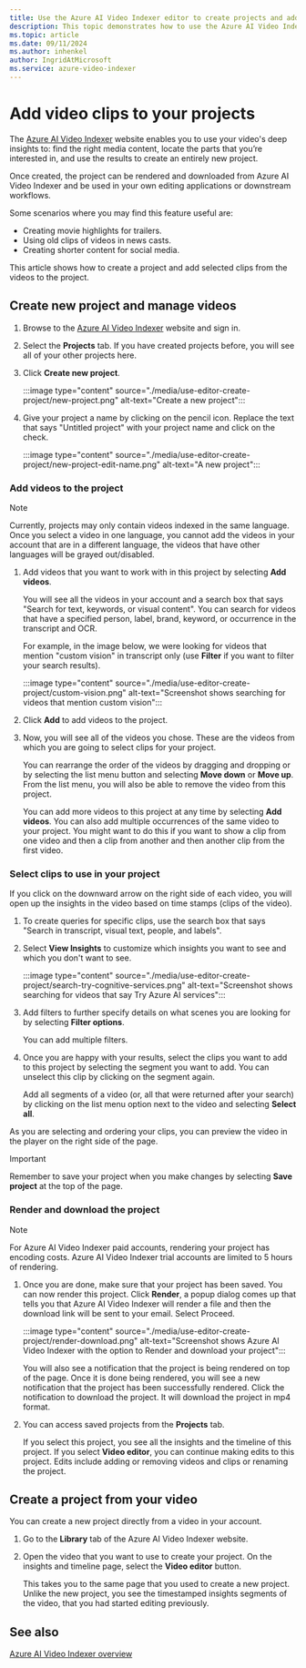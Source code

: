 ```yaml
---
title: Use the Azure AI Video Indexer editor to create projects and add video clips
description: This topic demonstrates how to use the Azure AI Video Indexer editor to create projects and add video clips.
ms.topic: article
ms.date: 09/11/2024
ms.author: inhenkel
author: IngridAtMicrosoft
ms.service: azure-video-indexer
---
```


# Add video clips to your projects

The [Azure AI Video Indexer](https://www.videoindexer.ai/) website enables you to use your video's deep insights to: find the right media content, locate the parts that you’re interested in, and use the results to create an entirely new project. 

Once created, the project can be rendered and downloaded from Azure AI Video Indexer and be used in your own editing applications or downstream workflows.

Some scenarios where you may find this feature useful are: 

* Creating movie highlights for trailers.
* Using old clips of videos in news casts.
* Creating shorter content for social media.

This article shows how to create a project and add selected clips from the videos to the project. 

## Create new project and manage videos

1. Browse to the [Azure AI Video Indexer](https://www.videoindexer.ai/) website and sign in.
1. Select the **Projects** tab. If you have created projects before, you  will see all of your other projects here.
1. Click **Create new project**.  

    :::image type="content" source="./media/use-editor-create-project/new-project.png" alt-text="Create a new project":::
1. Give your project a name by clicking on the pencil icon. Replace the text that says "Untitled project" with your project name and click on the check.

    :::image type="content" source="./media/use-editor-create-project/new-project-edit-name.png" alt-text="A new project":::
    
### Add videos to the project

> [!NOTE]
> Currently, projects may only contain videos indexed in the same language. </br>Once you select a video in one language, you cannot add the videos in your account that are in a different language, the videos that have other languages will be grayed out/disabled.

1. Add videos that you want to work with in this project by selecting **Add videos**.

    You will see all the videos in your account and a search box that says "Search for text, keywords, or visual content". You can search for videos that have a specified person, label, brand, keyword, or occurrence in the transcript and OCR.
    
    For example, in the image below, we were looking for videos that mention "custom vision" in transcript only (use **Filter** if you want to filter your search results).
    
    :::image type="content" source="./media/use-editor-create-project/custom-vision.png" alt-text="Screenshot shows searching for videos that mention custom vision":::
1. Click **Add** to add videos to the project.
1. Now, you will see all of the videos you chose. These are the videos from which you are going to select clips for your project.

    You can rearrange the order of the videos by dragging and dropping or by selecting the list menu button and selecting **Move down** or **Move up**. From the list menu, you will also be able to remove the video from this project. 
    
    You can add more videos to this project at any time by selecting **Add videos**. You can also add multiple occurrences of the same video to your project. You might want to do this if you want to show a clip from one video and then a clip from another and then another clip from the first video. 

### Select clips to use in your project

If you click on the downward arrow on the right side of each video, you will open up the insights in the video based on time stamps (clips of the video). 

1. To create queries for specific clips, use the search box that says "Search in transcript, visual text, people, and labels".
1. Select **View Insights** to customize which insights you want to see and which you don't want to see. 

    :::image type="content" source="./media/use-editor-create-project/search-try-cognitive-services.png" alt-text="Screenshot shows searching for videos that say Try Azure AI services":::
1. Add filters to further specify details on what scenes you are looking for by selecting **Filter options**.

    You can add multiple filters. 
1. Once you are happy with your results, select the clips you want to add to this project by selecting the segment you want to add. You can unselect this clip by clicking on the segment again.
    
    Add all segments of a video (or, all that were returned after your search) by clicking on the list menu option next to the video and selecting **Select all**. 

As you are selecting and ordering your clips, you can preview the video in the player on the right side of the page. 

> [!IMPORTANT]
> Remember to save your project when you make changes by selecting **Save project** at the top of the page. 

### Render and download the project

> [!NOTE]
> For Azure AI Video Indexer paid accounts, rendering your project has encoding costs. Azure AI Video Indexer trial accounts are limited to 5 hours of rendering.

1. Once you are done, make sure that your project has been saved. You can now render this project. Click **Render**, a popup dialog comes up that tells you that Azure AI Video Indexer will render a file and then the download link will be sent to your email. Select Proceed. 

    :::image type="content" source="./media/use-editor-create-project/render-download.png" alt-text="Screenshot shows Azure AI Video Indexer with the option to Render and download your project":::
    
    You will also see a notification that the project is being rendered on top of the page. Once it is done being rendered, you will see a new notification that the project has been successfully rendered. Click the notification to download the project. It will download the project in mp4 format.
1. You can access saved projects from the **Projects** tab. 

    If you select this project, you see all the insights and the timeline of this project. If you select **Video editor**, you can continue making edits to this project. Edits include adding or removing videos and clips or renaming the project.
    
## Create a project from your video

You can create a new project directly from a video in your account. 

1. Go to the **Library** tab of the Azure AI Video Indexer website.
1. Open the video that you want to use to create your project. On the insights and timeline page, select the **Video editor** button.

    This takes you to the same page that you used to create a new project. Unlike the new project, you see the timestamped insights segments of the video, that you had started editing previously.

## See also

[Azure AI Video Indexer overview](video-indexer-overview.md)

